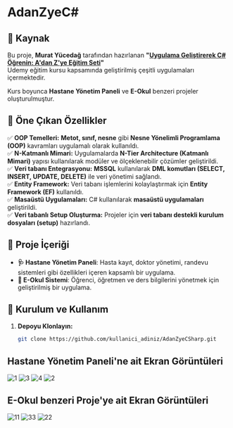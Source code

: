 # AdanZyeC#

## 📌 Kaynak

Bu proje, **Murat Yücedağ** tarafından hazırlanan **"[Uygulama Geliştirerek C# Öğrenin: A'dan Z'ye Eğitim Seti](https://www.udemy.com/course/uygulama-gelistirerek-csharp-ogrenin/)"**  
Udemy eğitim kursu kapsamında geliştirilmiş çeşitli uygulamaları içermektedir.

Kurs boyunca **Hastane Yönetim Paneli** ve **E-Okul** benzeri projeler oluşturulmuştur.

## 🚀 Öne Çıkan Özellikler  

✅ **OOP Temelleri:** **Metot, sınıf, nesne** gibi **Nesne Yönelimli Programlama (OOP)** kavramları uygulamalı olarak kullanıldı.  
✅ **N-Katmanlı Mimari:** Uygulamalarda **N-Tier Architecture (Katmanlı Mimari)** yapısı kullanılarak modüler ve ölçeklenebilir çözümler geliştirildi.  
✅ **Veri tabanı Entegrasyonu:** **MSSQL** kullanılarak **DML komutları (SELECT, INSERT, UPDATE, DELETE)** ile veri yönetimi sağlandı.  
✅ **Entity Framework:** Veri tabanı işlemlerini kolaylaştırmak için **Entity Framework (EF)** kullanıldı.  
✅ **Masaüstü Uygulamaları:** C# kullanılarak **masaüstü uygulamaları** geliştirildi.  
✅ **Veri tabanlı Setup Oluşturma:** Projeler için **veri tabanı destekli kurulum dosyaları (setup)** hazırlandı.  

## 📄 Proje İçeriği  

- **🩺 Hastane Yönetim Paneli**: Hasta kayıt, doktor yönetimi, randevu sistemleri gibi özellikleri içeren kapsamlı bir uygulama.  
- **🏫 E-Okul Sistemi**: Öğrenci, öğretmen ve ders bilgilerini yönetmek için geliştirilmiş bir uygulama.

## 🔧 Kurulum ve Kullanım  

1. **Depoyu Klonlayın:**  
   ```sh
   git clone https://github.com/kullanici_adiniz/AdanZyeCSharp.git


## Hastane Yönetim Paneli'ne ait Ekran Görüntüleri
![1](https://github.com/user-attachments/assets/7429cc4a-3e7e-4d47-aee6-3fb699730600)
![3](https://github.com/user-attachments/assets/2d15b9d9-f1c4-4476-bdda-2c83b78148dc)
![4](https://github.com/user-attachments/assets/7d873878-3af9-4835-a767-102738ed76f7)
![2](https://github.com/user-attachments/assets/59c3eaf9-0c0e-4eba-ac1d-dd7c8471e81f)

## E-Okul benzeri Proje'ye ait Ekran Görüntüleri
![11](https://github.com/user-attachments/assets/f1268bd6-351f-49d5-bbbf-be5b75d68282)
![33](https://github.com/user-attachments/assets/1f278504-07bf-468e-91ff-327115cba958)
![22](https://github.com/user-attachments/assets/30b9ccc1-abab-417d-bd5d-529bb1b7c334)
